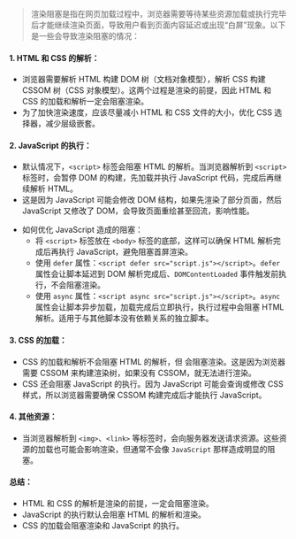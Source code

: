 > 渲染阻塞是指在网页加载过程中，浏览器需要等待某些资源加载或执行完毕后才能继续渲染页面，导致用户看到页面内容延迟或出现“白屏”现象。以下是一些会导致渲染阻塞的情况：

#### 1. HTML 和 CSS 的解析：

- 浏览器需要解析 HTML 构建 DOM 树（文档对象模型），解析 CSS 构建 CSSOM 树（CSS 对象模型）。这两个过程是渲染的前提，因此 HTML 和 CSS 的加载和解析一定会阻塞渲染。
- 为了加快渲染速度，应该尽量减小 HTML 和 CSS 文件的大小，优化 CSS 选择器，减少层级嵌套。

#### 2. JavaScript 的执行：

- 默认情况下，`<script>` 标签会阻塞 HTML 的解析。当浏览器解析到 `<script>` 标签时，会暂停 DOM 的构建，先加载并执行 JavaScript 代码，完成后再继续解析 HTML。
- 这是因为 JavaScript 可能会修改 DOM 结构，如果先渲染了部分页面，然后 JavaScript 又修改了 DOM，会导致页面重绘甚至回流，影响性能。

* 如何优化 JavaScript 造成的阻塞：
  - 将 `<script>` 标签放在 `<body>` 标签的底部，这样可以确保 HTML 解析完成后再执行 JavaScript，避免阻塞首屏渲染。
  - 使用 `defer` 属性：`<script defer src="script.js"></script>`。`defer` 属性会让脚本延迟到 DOM 解析完成后、`DOMContentLoaded` 事件触发前执行，不会阻塞渲染。
  - 使用 `async` 属性：`<script async src="script.js"></script>`。`async` 属性会让脚本异步加载，加载完成后立即执行，执行过程中会阻塞 HTML 解析。适用于与其他脚本没有依赖关系的独立脚本。

#### 3. CSS 的加载：

- CSS 的加载和解析不会阻塞 HTML 的解析，但 会阻塞渲染。这是因为浏览器需要 CSSOM 来构建渲染树，如果没有 CSSOM，就无法进行渲染。
- CSS 还会阻塞 JavaScript 的执行。因为 JavaScript 可能会查询或修改 CSS 样式，所以浏览器需要确保 CSSOM 构建完成后才能执行 JavaScript。

#### 4. 其他资源：

- 当浏览器解析到 `<img>`、`<link>` 等标签时，会向服务器发送请求资源。这些资源的加载也可能会影响渲染，但通常不会像 `JavaScript` 那样造成明显的阻塞。

#### 总结：

- HTML 和 CSS 的解析是渲染的前提，一定会阻塞渲染。
- JavaScript 的执行默认会阻塞 HTML 的解析和渲染。
- CSS 的加载会阻塞渲染和 JavaScript 的执行。

